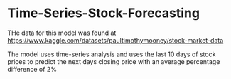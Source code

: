 # Time-Series-Stock-Forecasting

THe data for this model was found at https://www.kaggle.com/datasets/paultimothymooney/stock-market-data

The model uses time-series analysis and uses the last 10 days of stock prices to predict the next days closing price with an average percentage difference of 2%
